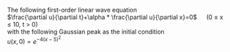 The following first-order linear wave equation \
$\frac{\partial u}{\partial t}+\alpha * \frac{\partial u}{\partial x}=0$   &emsp; (0 ≤ x ≤ 10, t > 0) \
with the following Gaussian peak as the initial condition \
$u(x,0) = e^{−4(x−5)^2}$